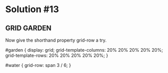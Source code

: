 
# Solution #13

## GRID GARDEN

Now give the shorthand property grid-row a try.

#garden {
  display: grid;
  grid-template-columns: 20% 20% 20% 20% 20%;
  grid-template-rows: 20% 20% 20% 20% 20%;
}

#water {
    grid-row: span 3 / 6;
}